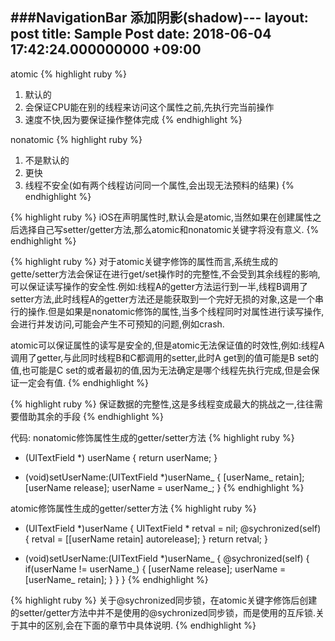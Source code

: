 ###NavigationBar 添加阴影(shadow)---
layout: post
title: Sample Post
date: 2018-06-04 17:42:24.000000000 +09:00
---

atomic
{% highlight ruby %}
 1. 默认的
 2. 会保证CPU能在别的线程来访问这个属性之前,先执行完当前操作
 3. 速度不快,因为要保证操作整体完成
{% endhighlight %}

nonatomic
{% highlight ruby %}
 1. 不是默认的
 2. 更快
 3. 线程不安全(如有两个线程访问同一个属性,会出现无法预料的结果)
{% endhighlight %}

{% highlight ruby %}
iOS在声明属性时,默认会是atomic,当然如果在创建属性之后选择自己写setter/getter方法,那么atomic和nonatomic关键字将没有意义.
{% endhighlight %}

{% highlight ruby %}
对于atomic关键字修饰的属性而言,系统生成的gette/setter方法会保证在进行get/set操作时的完整性,不会受到其余线程的影响,可以保证读写操作的安全性.例如:线程A的getter方法运行到一半,线程B调用了setter方法,此时线程A的getter方法还是能获取到一个完好无损的对象,这是一个串行的操作.但是如果是nonatomic修饰的属性,当多个线程同时对属性进行读写操作,会进行并发访问,可能会产生不可预知的问题,例如crash.

atomic可以保证属性的读写是安全的,但是atomic无法保证值的时效性,例如:线程A调用了getter,与此同时线程B和C都调用的setter,此时A get到的值可能是B  set的值,也可能是C set的或者最初的值,因为无法确定是哪个线程先执行完成,但是会保证一定会有值.
{% endhighlight %}

{% highlight ruby %}
保证数据的完整性,这是多线程变成最大的挑战之一,往往需要借助其余的手段
{% endhighlight %}

代码:
nonatomic修饰属性生成的getter/setter方法
{% highlight ruby %}
- (UITextField *) userName {
	return userName;
}

- (void)setUserName:(UITextField *)userName_ {
	[userName_ retain];
	[userName release];
	userName = userName_;
}
{% endhighlight %}

atomic修饰属性生成的getter/setter方法
{% highlight ruby %}
- (UITextField *)userName {
	UITextField * retval = nil;
	@sychronized(self) {
		retval = [[userName retain] autorelease];
	}
	return retval;
}

- (void)setUserName:(UITextField *)userName_ {
	@sychronized(self) {
		if(userName != userName_) {
			[userName release];
			userName = [userName_ retain];
		}
	}
}
{% endhighlight %}

{% highlight ruby %}
关于@sychronized同步锁，在atomic关键字修饰后创建的setter/getter方法中并不是使用的@sychronized同步锁，而是使用的互斥锁.关于其中的区别,会在下面的章节中具体说明.
{% endhighlight %}